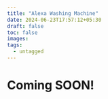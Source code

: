 ```yaml
---
title: "Alexa Washing Machine"
date: 2024-06-23T17:57:12+05:30
draft: false
toc: false
images:
tags:
  - untagged
---
```


# **Coming SOON!**